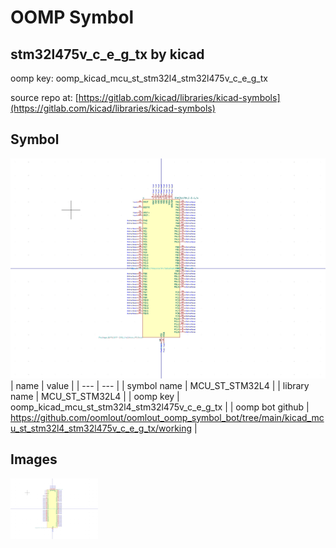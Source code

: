 # OOMP Symbol  
## stm32l475v_c_e_g_tx  by kicad  
  
oomp key: oomp_kicad_mcu_st_stm32l4_stm32l475v_c_e_g_tx  
  
source repo at: [https://gitlab.com/kicad/libraries/kicad-symbols](https://gitlab.com/kicad/libraries/kicad-symbols)  
## Symbol  
  
[![working.png](working_600.png)](working.png)  
| name | value | 
| --- | --- | 
| symbol name | MCU_ST_STM32L4 | 
| library name | MCU_ST_STM32L4 | 
| oomp key | oomp_kicad_mcu_st_stm32l4_stm32l475v_c_e_g_tx | 
| oomp bot github | https://github.com/oomlout/oomlout_oomp_symbol_bot/tree/main/kicad_mcu_st_stm32l4_stm32l475v_c_e_g_tx/working | 
## Images  
  
[![working.png](working_140.png)](working.png)  
